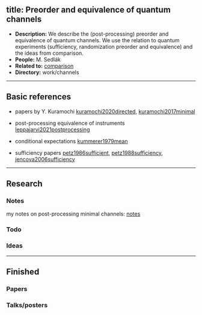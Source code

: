 title: Preorder and equivalence of quantum channels
---
*  **Description:** We describe the (post-processing) preorder and equivalence of quantum channels. We use the relation to 
 quantum experiments (sufficiency, randomization preorder and equivalence) and the ideas from comparison.  
*  **People:** M. Sedlák   
*  **Related to:** [comparison](PROJECT_comparison)   
*  **Directory:**  work/channels 

---


## Basic references

* papers by Y. Kuramochi [kuramochi2020directed](kuramochi2020directed), [kuramochi2017minimal](kuramochi2017minimal)    

* post-processing equivalence of instruments [leppajarvi2021postprocessing](leppajarvi2021postprocessing) 

* conditional expectations [kummerer1979mean](kummerer1979mean)

* sufficiency papers [petz1986sufficient](petz1986sufficient), [petz1988sufficiency](petz1988sufficiency),
  [jencova2006sufficiency](jencova2006sufficiency)

 

---

## Research



### Notes

my notes on post-processing minimal channels: [notes](PROJECT_channel_equivalence/remarks.pdf)


### Todo



### Ideas


---


## Finished

### Papers


### Talks/posters